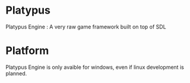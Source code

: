 # Platypus
Platypus Engine : A very raw game framework built on top of SDL


# Platform
Platypus Engine is only avaible for windows, even if linux development is planned.
